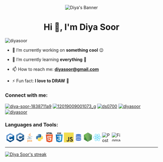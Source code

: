 <p align="center">
<img width="700" height="200" src="https://i.pinimg.com/originals/a0/e4/82/a0e48255ce8d676347e146cacae79998.gif" alt="Diya's Banner">
</p>

<h1 align="center">Hi 👋, I'm Diya Soor</h1>

<p align="left"> <img src="https://komarev.com/ghpvc/?username=diyasoor&label=Profile%20views&color=0e75b6&style=flat" alt="diyasoor" /> </p>

- 🔭 I’m currently working on **something cool** 😉

- 🌱 I’m currently learning **everything** 🤣

- 📫 How to reach me: **diyasoor@gmail.com**

- ⚡ Fun fact: **I love to DRAW** 🎨

<h3 align="left">Connect with me:</h3>
<p align="left">
<a href="https://linkedin.com/in/diya-soor-1838711a9" target="blank"><img align="center" src="https://raw.githubusercontent.com/rahuldkjain/github-profile-readme-generator/master/src/images/icons/Social/linked-in-alt.svg" alt="diya-soor-1838711a9" height="20" width="30" /></a>
<a href="https://www.hackerrank.com/12019009001073_g" target="blank"><img align="center" src="https://raw.githubusercontent.com/rahuldkjain/github-profile-readme-generator/master/src/images/icons/Social/hackerrank.svg" alt="12019009001073_g" height="20" width="30" /></a>
<a href="https://www.leetcode.com/ds0700" target="blank"><img align="center" src="https://leetcode.com/static/images/LeetCode_logo.png" alt="ds0700" height="33" width="30" /></a>
<a href="https://www.codingninjas.com/codestudio/profile/1f04773b-d74c-4499-9aa7-0e8317d9dbda" target="blank"><img align="center" src="https://t2.gstatic.com/faviconV2?client=SOCIAL&type=FAVICON&fallback_opts=TYPE,SIZE,URL&url=http://www.codingninjas.com&size=16" alt="diyasoor" height="20" width="20" /></a>
<a href="https://auth.geeksforgeeks.org/user/diyasoor" target="blank"><img align="center" src="https://raw.githubusercontent.com/rahuldkjain/github-profile-readme-generator/master/src/images/icons/Social/geeks-for-geeks.svg" alt="diyasoor" height="20" width="30" /></a>
<!--<a href="https://www.codechef.com/users/diyasoor123" target="blank"><img align="center" src="https://cdn.jsdelivr.net/npm/simple-icons@3.1.0/icons/codechef.svg" alt="diyasoor123" height="20" width="30" /></a>-->
</p>

<h3 align="left">Languages and Tools:</h3>

<p align="left"> 

<a href="https://www.cprogramming.com/" target="_blank"> <img align="left" alt="C" height="34" width="34" src="https://raw.githubusercontent.com/github/explore/f3e22f0dca2be955676bc70d6214b95b13354ee8/topics/c/c.png"/> </a>
<a href="https://www.w3schools.com/cpp/" target="_blank"> <img align="left" alt="C++" height="31" width="31" src="https://raw.githubusercontent.com/github/explore/180320cffc25f4ed1bbdfd33d4db3a66eeeeb358/topics/cpp/cpp.png"/> </a>
<a href="https://www.w3schools.com/java/" target="_blank"> <img align="left" alt="Java" height="32" width="32" src="https://raw.githubusercontent.com/github/explore/5b3600551e122a3277c2c5368af2ad5725ffa9a1/topics/java/java.png"/> </a>
<a href="https://www.w3schools.com/python/" target="_blank"> <img align="left" alt="Python" height="33" width="33" src="https://raw.githubusercontent.com/github/explore/5b3600551e122a3277c2c5368af2ad5725ffa9a1/topics/python/python.png"/> </a>


<a href="https://www.w3schools.com/html/" target="_blank"> <img align="left" alt="HTML" height="32" width="32" src="https://raw.githubusercontent.com/github/explore/80688e429a7d4ef2fca1e82350fe8e3517d3494d/topics/html/html.png"/> </a>
<a href="https://www.w3schools.com/css/" target="_blank"> <img align="left" alt="CSS" height="32" width="32" src="https://raw.githubusercontent.com/github/explore/5b3600551e122a3277c2c5368af2ad5725ffa9a1/topics/css/css.png"/> </a>
<a href="https://www.w3schools.com/js/" target="_blank"> <img align="left" alt="Javascript" height="32" width="32" src="https://raw.githubusercontent.com/github/explore/180320cffc25f4ed1bbdfd33d4db3a66eeeeb358/topics/javascript/javascript.png"/> </a>
<a href="https://www.w3schools.com/sql/" target="_blank"> <img align="left" alt="SQL" height="32" width="32" src="https://raw.githubusercontent.com/github/explore/180320cffc25f4ed1bbdfd33d4db3a66eeeeb358/topics/sql/sql.png"/> </a>
<a href="https://nodejs.org/" target="_blank"> <img align="left" alt="NodeJs" height="30" width="30" src="https://raw.githubusercontent.com/github/explore/180320cffc25f4ed1bbdfd33d4db3a66eeeeb358/topics/nodejs/nodejs.png"/> </a>
<a href="https://reactjs.org/" target="_blank"> <img align="left" alt="React" height="32" width="32" src="https://raw.githubusercontent.com/github/explore/180320cffc25f4ed1bbdfd33d4db3a66eeeeb358/topics/react/react.png"/> </a>
<a href="https://postman.com" target="_blank"> <img align="left" alt="Postman" height="32" width="32" src="https://www.vectorlogo.zone/logos/getpostman/getpostman-icon.svg"/> </a>

<a href="https://www.figma.com/" target="_blank"> <img align="left" alt="Figma" height="29" width="29" src="https://www.vectorlogo.zone/logos/figma/figma-icon.svg"/> </a>
</p>
<br><br><hr>

<!--## 🎧 Currently vibing to:

[![Spotify Now listening](https://spotify-seven-wine.vercel.app/api?scan=true&theme=light&rainbow=true)](https://open.spotify.com/user/mk3u9k7hcvpme8wezhdd0efpp)-->

<p align="left">
    <a href="https://github.com/SubhamRaoniar28/github-readme-streak-stats">
        <img title="🔥 Get streak stats for your profile at git.io/streak-stats" alt="Diya Soor's streak" src="https://github-readme-streak-stats.herokuapp.com/?user=diyasoor"/>
    </a>
</p>  
